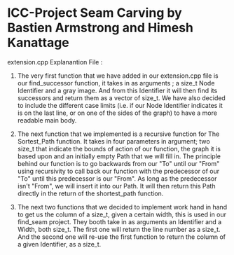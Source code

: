 # ICC-Project Seam Carving by Bastien Armstrong and Himesh Kanattage 
extension.cpp Explanantion File :
1. The very first function that we have added in our extension.cpp file is our find_successor function, it takes in as 
arguments ; a size_t Node Identifier and a gray image. And from this Identifier it will then find its successors and 
return them as a vector of size_t. We have also decided to include the different case limits (i.e. if our Node 
Identifier indicates it is on the last line, or on one of the sides of the graph) to have a more readable main body.

2. The next function that we implemented is a recursive function for The Sortest_Path function. It takes in four parameters 
in argument; two size_t that indicate the bounds of action of our function, the graph it is based upon and an initially 
empty Path that we will fill in. The principle behind our function is to go backwards from our "To" until our "From"  
using recursivity to call back our function with the predecessor of our "To" until this predecessor is our "From". As long 
as the predecessor isn't "From", we will insert it into our Path. It will then return this Path directly in the return 
of the shortest_path function. 
 
3. The next two functions that we decided to implement work hand in hand to get us the column of a size_t, given a certain 
width, this is used in our find_seam project. They booth take in as arguments an Identifier and a Width, both size_t. 
The first one will return the line number as a size_t. And the second one will re-use the first function to return 
the column of a given Identifier, as a size_t.